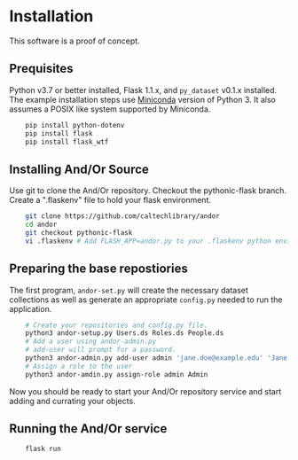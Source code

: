
# Installation

This software is a proof of concept. 

## Prequisites

Python v3.7 or better installed, Flask 1.1.x, and `py_dataset` v0.1.x installed.  
The example installation steps use [Miniconda](https://docs.conda.io/en/latest/miniconda.html "Miniconda installation page") version of Python 3.  It also assumes a POSIX like
system supported by Miniconda.

```bash
    pip install python-dotenv
    pip install flask
    pip install flask_wtf
```

## Installing And/Or Source

Use git to clone the And/Or repository. Checkout the pythonic-flask branch.
Create a ".flaskenv" file to hold your flask environment.

```bash
    git clone https://github.com/caltechlibrary/andor
    cd andor
    git checkout pythonic-flask
    vi .flaskenv # Add FLASH_APP=andor.py to your .flaskenv python environment file.
```

## Preparing the base repostiories

The first program, `andor-set.py` will create the necessary dataset
collections as well as generate an appropriate `config.py` needed to run the
application.

```bash
    # Create your repositories and config.py file.
    python3 andor-setup.py Users.ds Roles.ds People.ds
    # Add a user using andor-admin.py
    # add-user will prompt for a password.
    python3 andor-admin.py add-user admin 'jane.doe@example.edu' 'Jane Doe'
    # Assign a role to the user 
    python3 andor-amdin.py assign-role admin Admin 
```

Now you should be ready to start your And/Or repository service and start
adding and currating your objects.

## Running the And/Or service

```bash
    flask run
```
